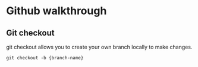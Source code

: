 # Github walkthrough

## Git checkout
git checkout allows you to create your own branch locally to make changes.

`git checkout -b {branch-name}`
